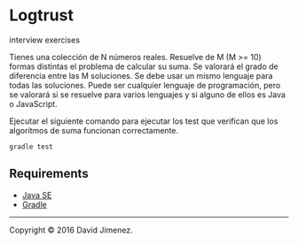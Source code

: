 # Logtrust

interview exercises

Tienes una colección de N números reales.
Resuelve de M (M >= 10) formas distintas el problema de calcular su suma.
Se valorará el grado de diferencia entre las M soluciones.
Se debe usar un mismo lenguaje para todas las soluciones.
Puede ser cualquier lenguaje de programación, pero se valorará si se resuelve para varios lenguajes y si alguno de ellos es Java o JavaScript.

Ejecutar el siguiente comando para ejecutar los test que verifican que los 
algoritmos de suma funcionan correctamente.

    gradle test

## Requirements

- [Java SE](http://www.oracle.com/technetwork/java/javase/overview)
- [Gradle](http://www.gradle.org)

---

Copyright &copy; 2016 David Jimenez.

